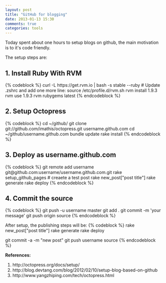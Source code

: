 ```yaml
---
layout: post
title: "GitHub for blogging"
date: 2013-01-13 15:30
comments: true
categories: tools 
---
```


Today spent about one hours to setup blogs on github, the main motivation is
to it's code friendly.

The setup steps are:
<h2> 1. Install Ruby With RVM </h2>
{% codeblock %}
curl -L https://get.rvm.io | bash -s stable --ruby
# Update .zshrc and add one more line:
source /etc/profile.d/rvm.sh
rvm install 1.9.3
rvm use 1.9.3
rvm rubygems latest
{% endcodeblock %}
<h2> 2. Setup Octopress </h2>
{% codeblock %}
cd ~/github/
git clone git://github.com/imathis/octopress.git username.github.com
cd ~/github/username.github.com
bundle update
rake install
{% endcodeblock %}
<h2> 3. Deploy as username.github.com </h2>
{% codeblock %}
git remote add username git@github.com:username/username.github.com.git
rake setup_github_pages
# creaete a test post
rake new_post["post title"]
rake generate
rake deploy
{% endcodeblock %}

<h2> 4. Commit the source </h2>
{% codeblock %}
git push -u username master
git add .
git commit -m 'your message'
git push origin source
{% endcodeblock %}

After setup, the publishing steps will be:
{% codeblock %}
rake new_post["post title"]
rake generate
rake deploy

git commit -a -m "new post"
git push username source
{% endcodeblock %}

<strong>References:</strong><br/>
<ol>
<li>http://octopress.org/docs/setup/ </li>
<li>http://blog.devtang.com/blog/2012/02/10/setup-blog-based-on-github</li>
<li>http://www.yangzhiping.com/tech/octopress.html</li>
</ol>



